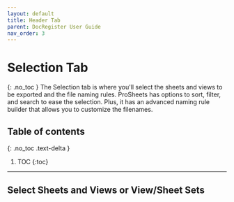 ```yaml
---
layout: default
title: Header Tab
parent: DocRegister User Guide
nav_order: 3
---
```


# Selection Tab
{: .no_toc }
The Selection tab is where you'll select the sheets and views to be exported and the file naming rules. ProSheets has options to sort, filter, and search to ease the selection. Plus, it has an advanced naming rule builder that allows you to customize the filenames.

## Table of contents
{: .no_toc .text-delta }

1. TOC
{:toc}

---

## Select Sheets and Views or View/Sheet Sets
